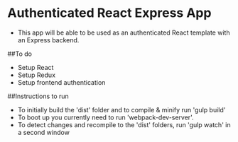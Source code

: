 # Authenticated React Express App
- This app will be able to be used as an authenticated React template with an Express backend.

##To do
- Setup React
- Setup Redux
- Setup frontend authentication

##Instructions to run
- To initially build the 'dist' folder and to compile & minify run 'gulp build'
- To boot up you currently need to run 'webpack-dev-server'.
- To detect changes and recompile to the 'dist' folders, run 'gulp watch' in a second window
